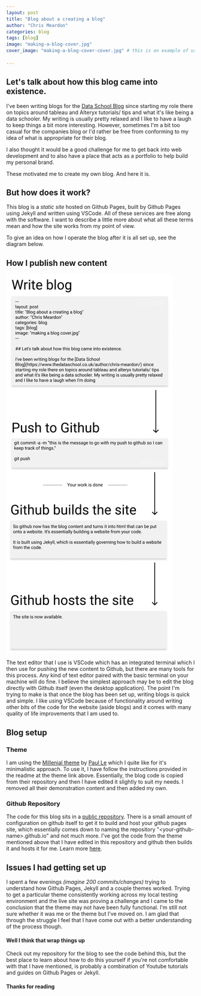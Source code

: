 ```yaml
---
layout: post
title: "Blog about a creating a blog"
author: "Chris Meardon"
categories: blog
tags: [blog]
image: "making-a-blog-cover.jpg"
cover_image: "making-a-blog-cover-cover.jpg" # this is an example of using a different image for the image of the blog in the home feed compared to the top of the blog

---
```


## Let's talk about how this blog came into existence.

I've been writing blogs for the [Data School Blog](https://www.thedataschool.co.uk/author/chris-meardon/) since starting my role there on topics around tableau and Alteryx tutorials/ tips and what it's like being a data schooler. My writing is usually pretty relaxed and I like to have a laugh to keep things a bit more interesting. However, sometimes I'm a bit too casual for the companies blog or I'd rather be free from conforming to my idea of what is appropriate for their blog. 

I also thought it would be a good challenge for me to get back into web development and to also have a place that acts as a portfolio to help build my personal brand.

These motivated me to create my own blog. And here it is.

## But how does it work?

This blog is a *static site* hosted on Github Pages, built by Github Pages using Jekyll and written using VSCode. All of these services are free along with the software. I want to describe a little more about what all these terms mean and how the site works from my point of view.

To give an idea on how I operate the blog after it is all set up, see the diagram below.

## How I publish new content
![Working process](/assets/img/blogging-working-process.png "yeah, I'm not sure why I made this an image either...")

The text editor that I use is VSCode which has an integrated terminal which I then use for pushing the new content to Github, but there are many tools for this process. Any kind of text editor paired with the basic terminal on your machine will do fine. I believe the simplest approach may be to edit the blog directly with Github itself (even the desktop application). The point I'm trying to make is that once the blog has been set up, writing blogs is quick and simple. I like using VSCode because of functionality around writing other bits of the code for the website (aside blogs) and it comes with many quality of life improvements that I am used to. 

## Blog setup

### Theme
I am using the [Millenial theme](https://github.com/LeNPaul/Millennial) by [Paul Le](https://www.lenpaul.com/) which I quite like for it's minimalistic approach. To use it, I have follow the instructions provided in the readme at the theme link above. Essentially, the blog code is copied from their repository and then I have edited it slightly to suit my needs. I removed all their demonstration content and then added my own.

### Github Repository 
The code for this blog sits in a [public repository](https://github.com/chrisvizes/chrisvizes.github.io). There is a small amount of configuration on github itself to get it to build and host your github pages site, which essentially comes down to naming the repository "\<your-github-name\>.github.io" and not much more. I've got the code from the theme mentioned above that I have edited in this repository and github then builds it and hosts it for me. Learn more [here](https://pages.github.com).

## Issues I had getting set up
I spent a few evenings *(imagine 200 commits/changes)* trying to understand how Github Pages, Jekyll and a couple themes worked. Trying to get a particular theme consistently working across my local testing environment and the live site was proving a challenge and I came to the conclusion that the theme may not have been fully functional. I'm still not sure whether it was me or the theme but I've moved on. I am glad that through the struggle I feel that I have come out with a better understanding of the process though.


#### Well I think that wrap things up
Check out my repository for the blog to see the code behind this, but the best place to learn about how to do this yourself if you're not comfortable with that I have mentioned, is probably a combination of Youtube tutorials and guides on Github Pages or Jekyll. 

#### Thanks for reading